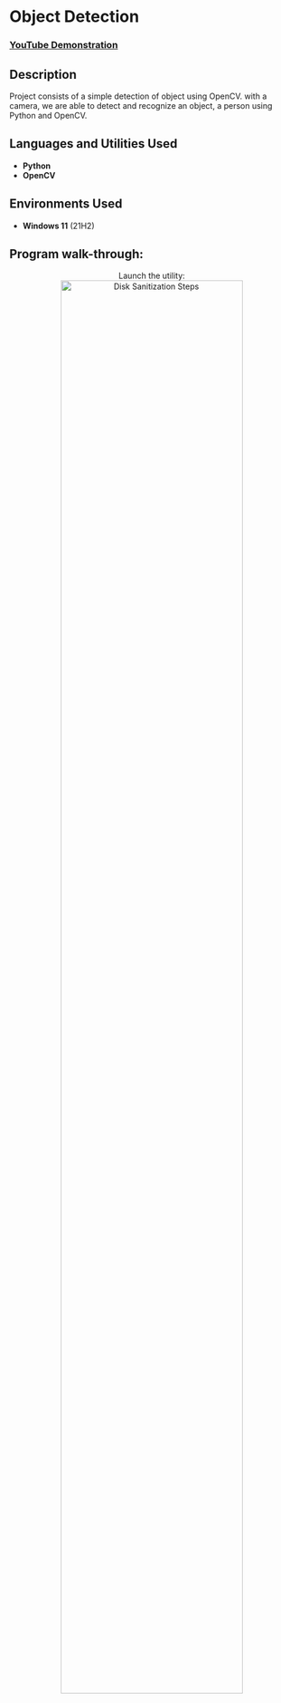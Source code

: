<h1>Object Detection</h1>

### [YouTube Demonstration](https://youtube.com/shorts/O7DG53cWsEI?feature=share)

<h2>Description</h2>
Project consists of a simple detection of object using OpenCV. with a camera, we are able to detect and recognize an object, a person using Python and OpenCV.
<br />


<h2>Languages and Utilities Used</h2>

- <b>Python</b> 
- <b>OpenCV</b>

<h2>Environments Used </h2>

- <b>Windows 11</b> (21H2)

<h2>Program walk-through:</h2>

<p align="center">
Launch the utility: <br/>
<img src="https://imgur.com/TjQjvMd.png" height="80%" width="80%" alt="Disk Sanitization Steps"/>
<br />



<!--
 ```diff
- text in red
+ text in green
! text in orange
# text in gray
@@ text in purple (and bold)@@
```
--!>

